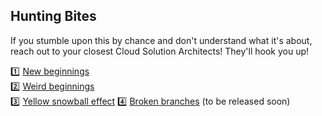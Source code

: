 ## Hunting Bites

If you stumble upon this by chance and don't understand what it's about, reach out to your closest Cloud Solution Architects! They'll hook you up!

1️⃣ [New beginnings](/01-NewBeginnings.md)    
2️⃣ [Weird beginnings](/02-WeirdBeginnings.md)    
3️⃣ [Yellow snowball effect](/03-YellowSnowballEffect.md)
4️⃣ [Broken branches](/04-BrokenBranches.md) (to be released soon)
